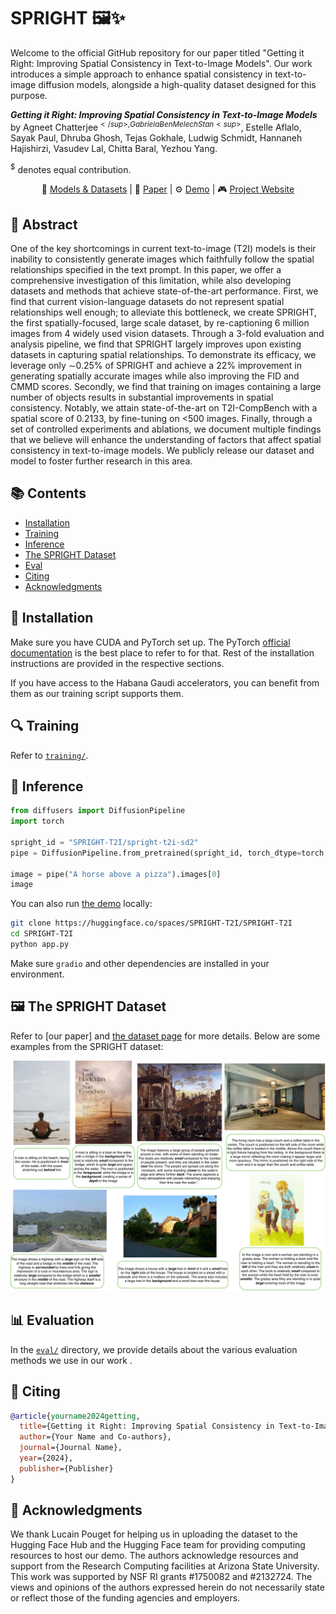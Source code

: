 # SPRIGHT 🖼️✨

Welcome to the official GitHub repository for our paper titled "Getting it Right: Improving Spatial Consistency in Text-to-Image Models". Our work introduces a simple approach to enhance spatial consistency in text-to-image diffusion models, alongside a high-quality dataset designed for this purpose.

**_Getting it Right: Improving Spatial Consistency in Text-to-Image Models_** by Agneet Chatterjee<sup>$</sup>, Gabriela Ben Melech Stan<sup>$</sup>, Estelle Aflalo, Sayak Paul, Dhruba Ghosh, Tejas Gokhale, Ludwig Schmidt, Hannaneh Hajishirzi, Vasudev Lal, Chitta Baral, Yezhou Yang.

<sup>$</sup> denotes equal contribution.

<p align="center">
    🤗 <a href="https://huggingface.co/SPRIGHT-T2I" target="_blank">Models & Datasets</a> | 📃 <a href="" target="_blank">Paper</a> |
    ⚙️ <a href="https://huggingface.co/spaces/SPRIGHT-T2I/SPRIGHT-T2I" target="_blank">Demo</a> |
    🎮 <a href="https://spright-t2i.github.io/" target="_blank">Project Website</a>
</p>

## 📄 Abstract
One of the key shortcomings in current text-to-image (T2I) models is their inability to consistently generate images which faithfully follow the spatial relationships specified in the text prompt. In this paper, we offer a comprehensive investigation of this limitation, while also developing datasets and methods that achieve state-of-the-art performance. First, we find that current vision-language datasets do not represent spatial relationships well enough; to alleviate this bottleneck, we create SPRIGHT, the first spatially-focused, large scale dataset, by re-captioning 6 million images from 4 widely used vision datasets. Through a 3-fold evaluation and analysis pipeline, we find that SPRIGHT largely improves upon existing datasets in capturing spatial relationships. To demonstrate its efficacy, we leverage only ∼0.25% of SPRIGHT and achieve a 22% improvement in generating spatially accurate images while also improving the FID and CMMD scores. Secondly, we find that training on images containing a large number of objects results in substantial improvements in spatial consistency. Notably, we attain state-of-the-art on T2I-CompBench with a spatial score of 0.2133, by fine-tuning on <500 images. Finally, through a set of controlled experiments and ablations, we document multiple findings that we believe will enhance the understanding of factors that affect spatial consistency in text-to-image models. We publicly release our dataset and
model to foster further research in this area.

## 📚 Contents
- [Installation](#💾-installation)
- [Training](#🔍-training)
- [Inference](#🌺-inference)
- [The SPRIGHT Dataset](#🖼️-the-spright-dataset)
- [Eval](#📊-evaluation)
- [Citing](#📜-citing)
- [Acknowledgments](#🙏-acknowledgments)

## 💾 Installation

Make sure you have CUDA and PyTorch set up. The PyTorch [official documentation](https://pytorch.org/) is the best place to refer to for that. Rest of the installation instructions are provided in the respective sections. 

If you have access to the Habana Gaudi accelerators, you can benefit from them as our training script supports them.

## 🔍 Training

Refer to [`training/`](./training).

## 🌺 Inference

```python
from diffusers import DiffusionPipeline
import torch 

spright_id = "SPRIGHT-T2I/spright-t2i-sd2"
pipe = DiffusionPipeline.from_pretrained(spright_id, torch_dtype=torch.float16).to("cuda")

image = pipe("A horse above a pizza").images[0]
image
```

You can also run [the demo](https://huggingface.co/spaces/SPRIGHT-T2I/SPRIGHT-T2I) locally:

```bash
git clone https://huggingface.co/spaces/SPRIGHT-T2I/SPRIGHT-T2I
cd SPRIGHT-T2I
python app.py
```

Make sure `gradio` and other dependencies are installed in your environment.

## 🖼️ The SPRIGHT Dataset

Refer to [our paper] and [the dataset page](https://huggingface.co/datasets/SPRIGHT-T2I/spright) for more details. Below are some examples from the SPRIGHT dataset:

<p align="center">
<img src="assets/spright_good-1.png"/>
</p>

## 📊 Evaluation

In the [`eval/`](./eval) directory, we provide details about the various evaluation methods we use in our work .

## 📜 Citing

```bibtex
@article{yourname2024getting,
  title={Getting it Right: Improving Spatial Consistency in Text-to-Image Models},
  author={Your Name and Co-authors},
  journal={Journal Name},
  year={2024},
  publisher={Publisher}
}
```

## 🙏 Acknowledgments

We thank Lucain Pouget for helping us in uploading the dataset to the Hugging Face Hub and the Hugging Face team for providing computing resources to host our demo. The authors acknowledge resources and support from the Research Computing facilities at Arizona State University. This work was supported by NSF RI grants \#1750082 and \#2132724. The views and opinions of the authors expressed herein do not necessarily state or reflect those of the funding agencies and employers. 
